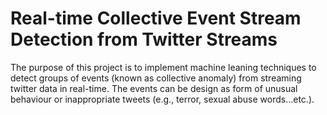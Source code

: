 # Real-time Collective Event Stream Detection from Twitter Streams

The purpose of this project is to implement machine leaning techniques to detect groups of events (known as collective anomaly) from streaming twitter data in real-time. The events can be design as form of unusual behaviour or inappropriate tweets (e.g., terror, sexual abuse words…etc.).
